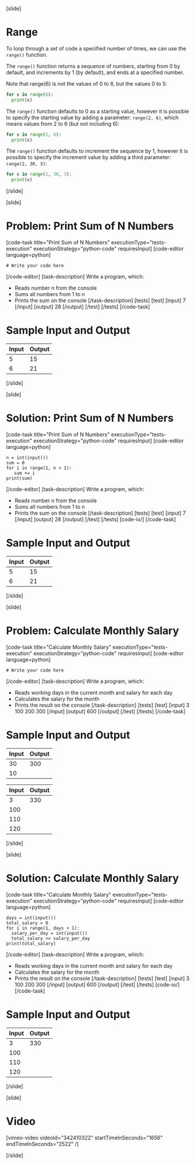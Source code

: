 [slide]
# Range
To loop through a set of code a specified number of times, we can use the `range()` function.

The `range()` function returns a sequence of numbers, starting from 0 by default, and increments by 1 (by default), and ends at a specified number.

Note that range(6) is not the values of 0 to 6, but the values 0 to 5:
```py
for x in range(6):
  print(x)
```

The `range()` function defaults to 0 as a starting value, however it is possible to specify the starting value by adding a parameter: `range(2, 6)`, which means values from 2 to 6 (but not including 6):
```python
for x in range(2, 6):
  print(x)
```

The `range()` function defaults to increment the sequence by 1, however it is possible to specify the increment value by adding a third parameter: `range(2, 30, 3)`:
```python
for x in range(2, 30, 3):
  print(x)
```
[/slide]

[slide]
# Problem: Print Sum of N Numbers
[code-task title="Print Sum of N Numbers" executionType="tests-execution" executionStrategy="python-code" requiresInput]
[code-editor language=python]
```
# Write your code here
```
[/code-editor]
[task-description]
Write a program, which:

* Reads number n from the console
* Sums all numbers from 1 to n
* Prints the sum on the console
[/task-description]
[tests]
[test]
[input]
7
[/input]
[output]
28
[/output]
[/test]
[/tests]
[/code-task]
# Sample Input and Output
|Input|Output|
|-----|------|
|5|15|
|6|21|
[/slide]

[slide]
# Solution: Print Sum of N Numbers
[code-task title="Print Sum of N Numbers" executionType="tests-execution" executionStrategy="python-code" requiresInput]
[code-editor language=python]
```
n = int(input())
sum = 0
for i in range(1, n + 1):
   sum += i
print(sum)
```
[/code-editor]
[task-description]
Write a program, which:

* Reads number n from the console
* Sums all numbers from 1 to n
* Prints the sum on the console
[/task-description]
[tests]
[test]
[input]
7
[/input]
[output]
28
[/output]
[/test]
[/tests]
[code-io/]
[/code-task]
# Sample Input and Output
|Input|Output|
|-----|------|
|5|15|
|6|21|
[/slide]

[slide]
# Problem: Calculate Monthly Salary
[code-task title="Calculate Monthly Salary" executionType="tests-execution" executionStrategy="python-code" requiresInput]
[code-editor language=python]
```
# Write your code here
```
[/code-editor]
[task-description]
Write a program, which:

* Reads working days in the current month and salary for each day
* Calculates the salary for the month
* Prints the result on the console
[/task-description]
[tests]
[test]
[input]
3
100
200
300
[/input]
[output]
600
[/output]
[/test]
[/tests]
[/code-task]
# Sample Input and Output
|Input|Output|
|-----|------|
|30|300|
|10||

|Input|Output|
|-----|------|
|3|330|
|100||
|110||
|120||
[/slide]

[slide]
# Solution: Calculate Monthly Salary
[code-task title="Calculate Monthly Salary" executionType="tests-execution" executionStrategy="python-code" requiresInput]
[code-editor language=python]
```
days = int(input())
total_salary = 0
for i in range(1, days + 1):
  salary_per_day = int(input())
  total_salary += salary_per_day
print(total_salary)
```
[/code-editor]
[task-description]
Write a program, which:

* Reads working days in the current month and salary for each day
* Calculates the salary for the month
* Prints the result on the console
[/task-description]
[tests]
[test]
[input]
3
100
200
300
[/input]
[output]
600
[/output]
[/test]
[/tests]
[code-io/]
[/code-task]
# Sample Input and Output
|Input|Output|
|-----|------|
|3|330|
|100||
|110||
|120||
[/slide]

[slide]
# Video

[vimeo-video videoId="342410322" startTimeInSeconds="1656" endTimeInSeconds="2522" /]

[/slide]